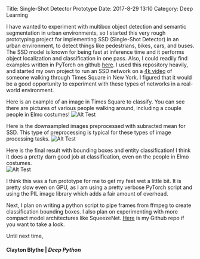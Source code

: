 Title: Single-Shot Detector Prototype
Date: 2017-8-29 13:10
Category: Deep Learning 

I have wanted to experiment with multibox object detection and semantic segmentation in urban environments, so I started this very rough prototyping project for implementing SSD (Single-Shot Detector) in an urban environment, to detect things like pedestrians, bikes, cars, and buses. The SSD model is known for being fast at inference time and it performs object localization and classification in one pass. Also, I could readily find examples written in PyTorch on github [here](https://github.com/amdegroot/ssd.pytorch). I used this repository heavily, and
started my own project to run an SSD network on a [4k video](https://www.youtube.com/watch?v=Kk26RfjhFz0) of someone walking through Times Square in New York. I figured that it would be a good opportunity to experiment with these types of networks in a real-world environment. 

Here is an example of an image in Times Square to classify. You can see there are pictures of various people walking around, including a couple people in Elmo costumes! 
![Alt Test](http://deepython.com/images/elmo.png)

Here is the downsampled images preprocessed with subracted mean for SSD. This type of preprocessing is typical for these types of image processing tasks.
![Alt Test](http://deepython.com/images/condensed_rgb_elmo.png)

Here is the final result with bounding boxes and entity classification! I think it does a pretty darn good job at classification, even on the people in Elmo costumes.  
![Alt Test](http://deepython.com/images/elmo_boxed.png)

I think this was a fun prototype for me to get my feet wet a little bit. It is pretty slow even on GPU, as I am using a pretty verbose PyTorch script and using the PIL image library which adds a fair amount of overhead. 

Next, I plan on writing a python script to pipe frames from ffmpeg to create classification bounding boxes. I also plan on experimenting with more compact model architectures like SqueezeNet. [Here](https://github.com/claytonblythe/citywatch) is my Github repo if you want to take a look. 

Until next time,
#### Clayton Blythe | *Deep Python*
